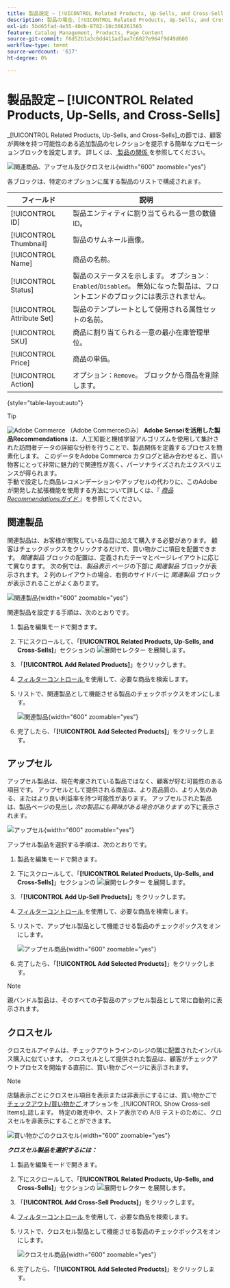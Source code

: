```yaml
---
title: 製品設定 – [!UICONTROL Related Products, Up-Sells, and Cross-Sells]
description: 製品の場合、[!UICONTROL Related Products, Up-Sells, and Cross-Sells] の設定では、追加の製品の選択をハイライト表示する製品ページ上のシンプルなプロモーションブロックを定義します。
exl-id: 5bd65fad-4e55-40db-8702-10c366261565
feature: Catalog Management, Products, Page Content
source-git-commit: f6d52b1a3c8dd411ad3aa7c6027e964f9d49d608
workflow-type: tm+mt
source-wordcount: '617'
ht-degree: 0%

---
```


# 製品設定 – [!UICONTROL Related Products, Up-Sells, and Cross-Sells]

_[!UICONTROL Related Products, Up-Sells, and Cross-Sells]_の節では、顧客が興味を持つ可能性のある追加製品のセレクションを提示する簡単なプロモーションブロックを設定します。 詳しくは、[ 製品の関係 ](../merchandising-promotions/product-relationships.md) を参照してください。

![ 関連商品、アップセル及びクロスセル ](./assets/product-related-up-sell-cross-sell.png){width="600" zoomable="yes"}

各ブロックは、特定のオプションに属する製品のリストで構成されます。

| フィールド | 説明 |
|--- |--- |
| [!UICONTROL ID] | 製品エンティティに割り当てられる一意の数値 ID。 |
| [!UICONTROL Thumbnail] | 製品のサムネール画像。 |
| [!UICONTROL Name] | 商品の名前。 |
| [!UICONTROL Status] | 製品のステータスを示します。 オプション：`Enabled`/`Disabled`。 無効になった製品は、フロントエンドのブロックには表示されません。 |
| [!UICONTROL Attribute Set] | 製品のテンプレートとして使用される属性セットの名前。 |
| [!UICONTROL SKU] | 商品に割り当てられる一意の最小在庫管理単位。 |
| [!UICONTROL Price] | 商品の単価。 |
| [!UICONTROL Action] | オプション：`Remove`。 ブロックから商品を削除します。 |

{style="table-layout:auto"}

>[!TIP]
>
>![Adobe Commerce](../assets/adobe-logo.svg) （Adobe Commerceのみ） **Adobe Senseiを活用した製品Recommendations** は、人工知能と機械学習アルゴリズムを使用して集計された訪問者データの詳細な分析を行うことで、製品関係を定義するプロセスを簡素化します。 このデータをAdobe Commerce カタログと組み合わせると、買い物客にとって非常に魅力的で関連性が高く、パーソナライズされたエクスペリエンスが得られます。
><br/>
>手動で設定した商品レコメンデーションやアップセルの代わりに、このAdobeが開発した拡張機能を使用する方法について詳しくは、『 _[商品Recommendationsガイド ](https://experienceleague.adobe.com/docs/commerce-merchant-services/product-recommendations/guide-overview.html)_ 』を参照してください。

## 関連製品

関連製品は、お客様が閲覧している品目に加えて購入する必要があります。 顧客はチェックボックスをクリックするだけで、買い物かごに項目を配置できます。 _関連製品_ ブロックの配置は、定義されたテーマとページレイアウトに応じて異なります。 次の例では、_製品表示_ ページの下部に _関連製品_ ブロックが表示されます。 2 列のレイアウトの場合、右側のサイドバーに _関連製品_ ブロックが表示されることがよくあります。

![ 関連製品 ](./assets/storefront-product-related-products.png){width="600" zoomable="yes"}

関連製品を設定する手順は、次のとおりです。

1. 製品を編集モードで開きます。

1. 下にスクロールして、「**[!UICONTROL Related Products, Up-Sells, and Cross-Sells]**」セクションの ![ 展開セレクター ](../assets/icon-display-expand.png) を展開します。

1. 「**[!UICONTROL Add Related Products]**」をクリックします。

1. [ フィルターコントロール ](../getting-started/admin-grid-controls.md) を使用して、必要な商品を検索します。

1. リストで、関連製品として機能させる製品のチェックボックスをオンにします。

   ![ 関連製品 ](./assets/products-related-add.png){width="600" zoomable="yes"}

1. 完了したら、「**[!UICONTROL Add Selected Products]**」をクリックします。

## アップセル

アップセル製品は、現在考慮されている製品ではなく、顧客が好む可能性のある項目です。 アップセルとして提供される商品は、より高品質の、より人気のある、またはより良い利益率を持つ可能性があります。 アップセルされた製品は、製品ページの見出し _次の製品にも興味がある場合があります_ の下に表示されます。

![ アップセル ](./assets/storefront-product-upsell.png){width="600" zoomable="yes"}

アップセル製品を選択する手順は、次のとおりです。

1. 製品を編集モードで開きます。

1. 下にスクロールして、「**[!UICONTROL Related Products, Up-Sells, and Cross-Sells]**」セクションの ![ 展開セレクター ](../assets/icon-display-expand.png) を展開します。

1. 「**[!UICONTROL Add Up-Sell Products]**」をクリックします。

1. [ フィルターコントロール ](../getting-started/admin-grid-controls.md) を使用して、必要な商品を検索します。

1. リストで、アップセル製品として機能させる製品のチェックボックスをオンにします。

   ![ アップセル商品 ](./assets/product-up-sell-add.png){width="600" zoomable="yes"}

1. 完了したら、「**[!UICONTROL Add Selected Products]**」をクリックします。

>[!NOTE]
>
>親バンドル製品は、そのすべての子製品のアップセル製品として常に自動的に表示されます。

## クロスセル

クロスセルアイテムは、チェックアウトラインのレジの隣に配置されたインパルス購入に似ています。 クロスセルとして提供された製品は、顧客がチェックアウトプロセスを開始する直前に、買い物かごページに表示されます。

>[!NOTE]
>
>店舗表示ごとにクロスセル項目を表示または非表示にするには、買い物かごで [ チェックアウト/買い物かご ](../configuration-reference/sales/checkout.md) オプションを _[!UICONTROL Show Cross-sell Items]_認します。 特定の販売中や、ストア表示での A/B テストのために、クロスセルを非表示にすることができます。

![ 買い物かごのクロスセル ](./assets/storefront-cart-cross-sells.png){width="600" zoomable="yes"}

**_クロスセル製品を選択するには：_**

1. 製品を編集モードで開きます。

1. 下にスクロールして、「**[!UICONTROL Related Products, Up-Sells, and Cross-Sells]**」セクションの ![ 展開セレクター ](../assets/icon-display-expand.png) を展開します。

1. 「**[!UICONTROL Add Cross-Sell Products]**」をクリックします。

1. [ フィルターコントロール ](../getting-started/admin-grid-controls.md) を使用して、必要な商品を検索します。

1. リストで、クロスセル製品として機能させる製品のチェックボックスをオンにします。

   ![ クロスセル商品 ](./assets/product-cross-sell-add.png){width="600" zoomable="yes"}

1. 完了したら、「**[!UICONTROL Add Selected Products]**」をクリックします。

